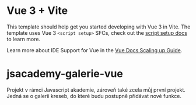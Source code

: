 # Vue 3 + Vite

This template should help get you started developing with Vue 3 in Vite. The template uses Vue 3 `<script setup>` SFCs, check out the [script setup docs](https://v3.vuejs.org/api/sfc-script-setup.html#sfc-script-setup) to learn more.

Learn more about IDE Support for Vue in the [Vue Docs Scaling up Guide](https://vuejs.org/guide/scaling-up/tooling.html#ide-support).

# jsacademy-galerie-vue
Projekt v rámci Javascript akademie, zároveň také zcela můj první projekt. Jedná se o galerii kreseb, do které budu postupně přidávat nové funkce.
